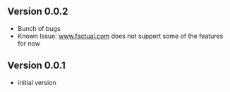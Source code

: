 ## Version 0.0.2
* Bunch of bugs
* Known Issue: www.factual.com does not support some of the features for now

## Version 0.0.1
* initial version
